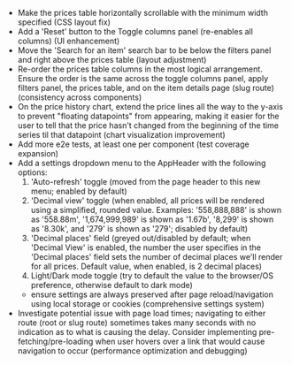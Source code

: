 - Make the prices table horizontally scrollable with the minimum width specified (CSS layout fix)
- Add a 'Reset' button to the Toggle columns panel (re-enables all columns) (UI enhancement)
- Move the 'Search for an item' search bar to be below the filters panel and right above the prices table (layout adjustment)
- Re-order the prices table columns in the most logical arrangement. Ensure the order is the same across the toggle columns panel, apply filters panel, the prices table, and on the item details page (slug route) (consistency across components)
- On the price history chart, extend the price lines all the way to the y-axis to prevent "floating datapoints" from appearing, making it easier for the user to tell that the price hasn't changed from the beginning of the time series til that datapoint (chart visualization improvement)
- Add more e2e tests, at least one per component (test coverage expansion)
- Add a settings dropdown menu to the AppHeader with the following options:
    1. 'Auto-refresh' toggle (moved from the page header to this new menu; enabled by default)
    2. 'Decimal view' toggle (when enabled, all prices will be rendered using a simplified, rounded value. Examples: '558,888,888' is shown as '558.88m', '1,674,999,989' is shown as '1.67b', '8,299' is shown as '8.30k', and '279' is shown as '279'; disabled by default)
    3. 'Decimal places' field (greyed out/disabled by default; when 'Decimal View' is enabled, the number the user specifies in the 'Decimal places' field sets the number of decimal places we'll render for all prices. Default value, when enabled, is 2 decimal places)
    4. Light/Dark mode toggle (try to default the value to the browser/OS preference, otherwise default to dark mode)
    - ensure settings are always preserved after page reload/navigation using local storage or cookies (comprehensive settings system)
- Investigate potential issue with page load times; navigating to either route (root or slug route) sometimes takes many seconds with no indication as to what is causing the delay. Consider implementing pre-fetching/pre-loading when user hovers over a link that would cause navigation to occur (performance optimization and debugging)
